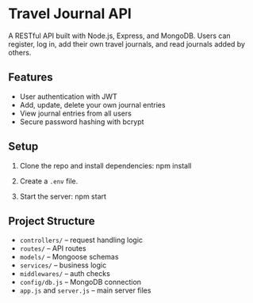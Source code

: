 # Travel Journal API

A RESTful API built with Node.js, Express, and MongoDB. Users can register, log in, add their own travel journals, and read journals added by others.

## Features

- User authentication with JWT
- Add, update, delete your own journal entries
- View journal entries from all users
- Secure password hashing with bcrypt

## Setup

1. Clone the repo and install dependencies:
npm install

2. Create a `.env` file.

3. Start the server:
npm start

## Project Structure

- `controllers/` – request handling logic
- `routes/` – API routes
- `models/` – Mongoose schemas
- `services/` – business logic
- `middlewares/` – auth checks
- `config/db.js` – MongoDB connection
- `app.js` and `server.js` – main server files
